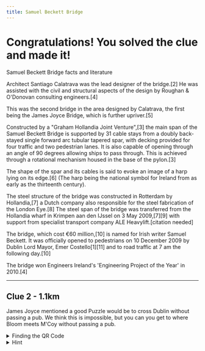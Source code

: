```yaml
---
title: Samuel Beckett Bridge
---
```


# Congratulations! You solved the clue and made it!

Samuel Beckett Bridge facts and literature

Architect Santiago Calatrava was the lead designer of the bridge.[2] He was assisted with the civil and structural aspects of the design by Roughan & O'Donovan consulting engineers.[4]

This was the second bridge in the area designed by Calatrava, the first being the James Joyce Bridge, which is further upriver.[5]

Constructed by a "Graham Hollandia Joint Venture",[3] the main span of the Samuel Beckett Bridge is supported by 31 cable stays from a doubly back-stayed single forward arc tubular tapered spar, with decking provided for four traffic and two pedestrian lanes. It is also capable of opening through an angle of 90 degrees allowing ships to pass through. This is achieved through a rotational mechanism housed in the base of the pylon.[3]

The shape of the spar and its cables is said to evoke an image of a harp lying on its edge.[6] (The harp being the national symbol for Ireland from as early as the thirteenth century).

The steel structure of the bridge was constructed in Rotterdam by Hollandia,[7] a Dutch company also responsible for the steel fabrication of the London Eye.[8] The steel span of the bridge was transferred from the Hollandia wharf in Krimpen aan den IJssel on 3 May 2009,[7][9] with support from specialist transport company ALE Heavylift.[citation needed]

The bridge, which cost €60 million,[10] is named for Irish writer Samuel Beckett. It was officially opened to pedestrians on 10 December 2009 by Dublin Lord Mayor, Emer Costello[1][11] and to road traffic at 7 am the following day.[10]

The bridge won Engineers Ireland's 'Engineering Project of the Year' in 2010.[4]

---

## Clue 2 - 1.1km

James Joyce mentioned a good Puzzle would be to cross Dublin without passing a pub. We think this is impossible, but you can you get to where Bloom meets M'Coy without passing a pub.

<details>
<summary>
Finding the QR Code</summary>Where you might park your bike.
<details><summary>Can't find the QR Code?</summary> Occasionally they will disappear but you can Click here for next <a href="https://www.hinttours.com/pmcn">clue</a></details>
</details>

<details><summary>Hint</summary> Mentioned in Ulysses IV, close to where you might purchase some Lemon Soap

<details><summary>Spoiler</summary> Kennedy's (Conways) Pub
<div class="mapouter"><div class="gmap_canvas"><iframe width="600" height="500" id="gmap_canvas" src="https://maps.google.com/maps?q=kennedys,%20westlandrow&t=&z=15&ie=UTF8&iwloc=&output=embed" frameborder="0" scrolling="no" marginheight="0" marginwidth="0"></iframe><a href="https://123movies-to.org"></a><br><style>.mapouter{position:relative;text-align:right;height:500px;width:600px;}</style><a href="https://www.embedgooglemap.net">how to add google maps to wordpress</a><style>.gmap_canvas {overflow:hidden;background:none!important;height:500px;width:600px;}</style></div></div>
</details>
